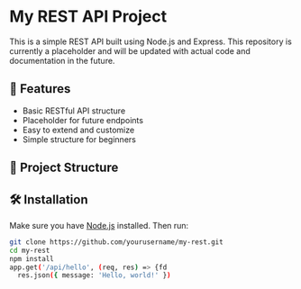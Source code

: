 # My REST API Project

This is a simple REST API built using Node.js and Express. This repository is currently a placeholder and will be updated with actual code and documentation in the future.

## 🚀 Features

- Basic RESTful API structure
- Placeholder for future endpoints
- Easy to extend and customize
- Simple structure for beginners

## 📁 Project Structure


## 🛠️ Installation

Make sure you have [Node.js](https://nodejs.org/) installed. Then run:

```bash
git clone https://github.com/yourusername/my-rest.git
cd my-rest
npm install
app.get('/api/hello', (req, res) => {fd
  res.json({ message: 'Hello, world!' })
